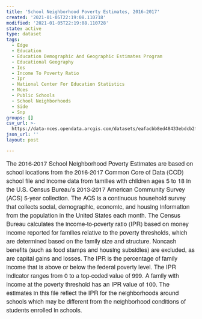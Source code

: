 ```yaml
---
title: 'School Neighborhood Poverty Estimates, 2016-2017'
created: '2021-01-05T22:19:08.110718'
modified: '2021-01-05T22:19:08.110728'
state: active
type: dataset
tags:
  - Edge
  - Education
  - Education Demographic And Geographic Estimates Program
  - Educational Geography
  - Ies
  - Income To Poverty Ratio
  - Ipr
  - National Center For Education Statistics
  - Nces
  - Public Schools
  - School Neighborhoods
  - Side
  - Snp
groups: []
csv_url: >-
  https://data-nces.opendata.arcgis.com/datasets/eafacbb8ed48433ebdcb2fd9cf93eb82_0.csv?outSR=%7B%22latestWkid%22%3A4326%2C%22wkid%22%3A4326%7D
json_url: ''
layout: post

---
```

<font face='Avenir Next W01, Avenir Next W00, Avenir Next, Avenir, Helvetica Neue, sans-serif'><span style='font-size: 16px;'>The 2016-2017 School Neighborhood Poverty Estimates are based on school locations from the 2016-2017 Common Core of Data (CCD) school file and income data from families with children ages 5 to 18 in the U.S. Census Bureau’s 2013-2017 American Community Survey (ACS) 5-year collection. The ACS is a continuous household survey that collects social, demographic, economic, and housing information from the population in the United States each month. The Census Bureau calculates the income-to-poverty ratio (IPR) based on money income reported for families relative to the poverty thresholds, which are determined based on the family size and structure. Noncash benefits (such as food stamps and housing subsidies) are excluded, as are capital gains and losses. The IPR is the percentage of family income that is above or below the federal poverty level. The IPR indicator ranges from 0 to a top-coded value of 999. A family with income at the poverty threshold has an IPR value of 100. The estimates in this file reflect the IPR for the neighborhoods around schools which may be different from the neighborhood conditions of students enrolled in schools.</span></font>
